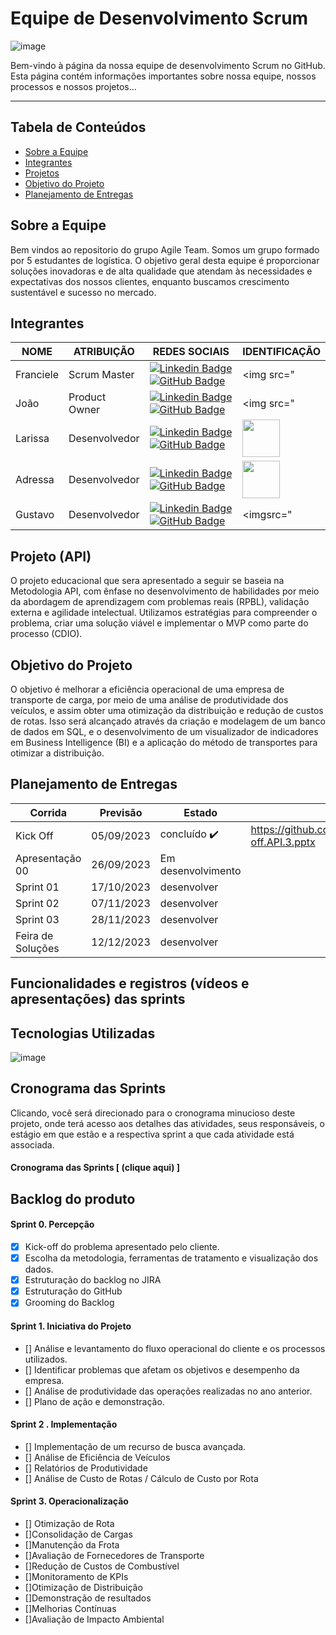 # **Equipe de Desenvolvimento Scrum**

![image](https://github.com/agileteamlog/PILOG6/assets/142457045/5f9c4285-11ba-4542-a6fd-2d7ec467d5e2)


<p>Bem-vindo à página da nossa equipe de desenvolvimento Scrum no GitHub. Esta página contém informações importantes sobre nossa equipe, nossos processos e nossos projetos...</p>

---

## Tabela de Conteúdos

- [Sobre a Equipe](#sobre-a-equipe)
- [Integrantes](#integrantes)
- [Projetos](#projetos)
- [Objetivo do Projeto](#Objetivo-do-produto)
- [Planejamento de Entregas](Planejamento-de-Entregas)

  

## Sobre a Equipe

Bem vindos ao repositorio do grupo Agile Team. Somos um grupo formado por 5 estudantes de logística. O objetivo geral desta equipe é proporcionar soluções inovadoras e de alta qualidade que atendam às necessidades e expectativas dos nossos clientes, enquanto buscamos crescimento sustentável e sucesso no mercado.

## Integrantes
| NOME | ATRIBUIÇÃO | REDES SOCIAIS    | IDENTIFICAÇÃO |
| -----| ---------- | -------------    | ------------- |  
| Franciele | Scrum Master  | [![Linkedin Badge](https://img.shields.io/badge/Linkedin-blue?style=flat-square&logo=Linkedin&logoColor=white)](https://www.linkedin.com/in/franciele-batista-129898259?trk=contact-info) [![GitHub Badge](https://img.shields.io/badge/GitHub-111217?style=flat-square&logo=github&logoColor=white)](https://github.com/FranBSouza/readme.git)  | <img src="       
| João      | Product Owner | [![Linkedin Badge](https://img.shields.io/badge/Linkedin-blue?style=flat-square&logo=Linkedin&logoColor=white)](https://www.linkedin.com/in/jo%C3%A3o-gabriel-valentim-956227292)  [![GitHub Badge](https://img.shields.io/badge/GitHub-111217?style=flat-square&logo=github&logoColor=white)](https://github.com/JGValentim/tifateclog6.git) |  <img src="  
| Larissa   | Desenvolvedor | [![Linkedin Badge](https://img.shields.io/badge/Linkedin-blue?style=flat-square&logo=Linkedin&logoColor=white)](https://www.linkedin.com/in/larissa-andrade-47ba05149)  [![GitHub Badge](https://img.shields.io/badge/GitHub-111217?style=flat-square&logo=github&logoColor=white)](https://github.com/larissaandradek/readme.git) |  <img src="https://github.com/agileteamlog/PILOG6/assets/144856669/c33ee1c5-7f9b-4bd5-bf2f-0895a3a74a04" height="60"/> 
| Adressa   | Desenvolvedor | [![Linkedin Badge](https://img.shields.io/badge/Linkedin-blue?style=flat-square&logo=Linkedin&logoColor=white)](https://img.shields.io/badge/Linkedin-blue?style=flat-square&logo=Linkedin&logoColor=white) [![GitHub Badge](https://img.shields.io/badge/GitHub-111217?style=flat-square&logo=github&logoColor=white)](https://github.com/AdressaAlmeida/AdressaAlmeida.git) | <img src="https://github.com/agileteamlog/PILOG6/assets/144856669/e503635f-450b-48b1-99d7-49b8c5a71423"  height="60"/>
| Gustavo   | Desenvolvedor | [![Linkedin Badge](https://img.shields.io/badge/Linkedin-blue?style=flat-square&logo=Linkedin&logoColor=white)](https://www.linkedin.com/in/gustavo-franco-1789b21b5) [![GitHub Badge](https://img.shields.io/badge/GitHub-111217?style=flat-square&logo=github&logoColor=white)](https://github.com/Gustavofjs/redme.git)|  <imgsrc="

## Projeto (API) 
O projeto educacional que sera apresentado a seguir se baseia na Metodologia API, com ênfase no desenvolvimento de habilidades por meio da abordagem de aprendizagem com problemas reais (RPBL), validação externa e agilidade intelectual. Utilizamos estratégias para compreender o problema, criar uma solução viável e implementar o MVP como parte do processo (CDIO).

## Objetivo do Projeto
O objetivo é melhorar a eficiência operacional de uma empresa de transporte de carga, por meio de uma análise de produtividade dos veículos, e  assim obter uma otimização da distribuição e redução de custos de rotas. Isso será alcançado através da criação e modelagem de um banco de dados em SQL, e o desenvolvimento de um visualizador de indicadores em Business Intelligence (BI) e a aplicação do método de transportes para otimizar a distribuição.


## Planejamento de Entregas 
Corrida | Previsão | Estado| Histórico|
| ------ | -------- | ------ | -------- |
|Kick Off| 05/09/2023 | concluído ✔️| https://github.com/agileteamlog/PILOG6/files/12685804/Kick-off.API.3.pptx
| Apresentação 00 | 26/09/2023 | Em desenvolvimento|  
| Sprint 01| 17/10/2023 | desenvolver | 
| Sprint 02| 07/11/2023 | desenvolver |
| Sprint 03|28/11/2023 | desenvolver |
| Feira de Soluções | 12/12/2023 | desenvolver|  

## Funcionalidades e registros (vídeos e apresentações) das sprints

## Tecnologias Utilizadas
![image](https://github.com/agileteamlog/PILOG6/assets/144856669/bebbd7d4-6041-4edc-a7b2-efbdff476e4f)








## Cronograma das Sprints
Clicando, você será direcionado para o cronograma minucioso deste projeto, onde terá acesso aos detalhes das atividades, seus responsáveis, o estágio em que estão e a respectiva sprint a que cada atividade está associada.

#### Cronograma das Sprints [ (clique aqui) ]

## Backlog do produto

#### Sprint 0. Percepção
- [X]  Kick-off do problema apresentado pelo cliente. 
- [x]  Escolha da metodologia, ferramentas de tratamento e visualização dos dados.
- [x]  Estruturação do backlog no JIRA
- [x]  Estruturação do GitHub
- [x]  Grooming do Backlog
      
#### Sprint 1. Iniciativa do Projeto
- [] Análise e levantamento do fluxo operacional do cliente e os processos utilizados.
- [] Identificar problemas que afetam os objetivos e desempenho da empresa.
- [] Análise de produtividade das operações realizadas no ano anterior.
- [] Plano de ação e demonstração. 

#### Sprint 2 . Implementação
- [] Implementação de um recurso de busca avançada. 
- [] Análise de Eficiência de Veículos
- [] Relatórios de Produtividade
- [] Análise de Custo de Rotas / Cálculo de Custo por Rota
  
#### Sprint 3. Operacionalização
- [] Otimização de Rota
- []Consolidação de Cargas
- []Manutenção da Frota
- []Avaliação de Fornecedores de Transporte
- []Redução de Custos de Combustível
- []Monitoramento de KPIs
- []Otimização de Distribuição
- []Demonstração de resultados
- []Melhorias Contínuas
- []Avaliação de Impacto Ambiental 


